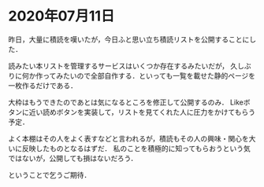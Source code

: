 # 2020年07月11日 


昨日，大量に積読を嘆いたが，今日ふと思い立ち積読リストを公開することにした．


読みたい本リストを管理するサービスはいくつか存在するみたいだが，
久しぶりに何か作ってみたいので全部自作する．といっても一覧を載せた静的ページを一枚作るだけである．


大枠はもうできたのであとは気になるところを修正して公開するのみ．
Likeボタンに近い読めボタンを実装して，リストを見てくれた人に圧力をかけてもらう予定．



よく本棚はその人をよく表すなどと言われるが，積読もその人の興味・関心を大いに反映したものとなるはずだ．
私のことを積極的に知ってもらおうという気ではないが，公開しても損はないだろう．


ということで乞うご期待．